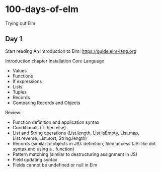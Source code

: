 # 100-days-of-elm
Trying out Elm

## Day 1

Start reading An Introduction to Elm: https://guide.elm-lang.org

Introduction chapter
Installation
Core Language
- Values
- Functions
- If expressions
- Lists
- Tuples
- Records
- Comparing Records and Objects

Review:
- Function definition and application syntax
- Conditionals (if then else) 
- List and String operations (List.length, List.isEmpty, List.map, List.reverse, List.sort, String.length)
- Records (similar to objects in JS): definition, filed access (JS-like dot syntax and using a . function)
- Pattern matching (similar to destructuring assignment in JS)
- Field updating syntax
- Fields cannot be undefined or null in Elm

